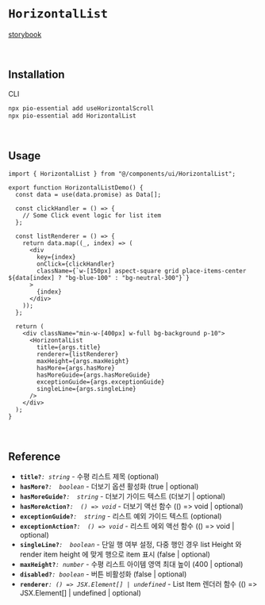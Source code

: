 # `HorizontalList`

[storybook](https://6758546295e48c1f5cb91421-cmrntqxcen.chromatic.com/?path=/docs/react-components-horizontal-list--docs)

<br />

## Installation

CLI

```bash
npx pio-essential add useHorizontalScroll
npx pio-essential add HorizontalList
```

<br />

## Usage

```tsx
import { HorizontalList } from "@/components/ui/HorizontalList";

export function HorizontalListDemo() {
  const data = use(data.promise) as Data[];

  const clickHandler = () => {
    // Some Click event logic for list item
  };

  const listRenderer = () => {
    return data.map((_, index) => (
      <div
        key={index}
        onClick={clickHandler}
        className={`w-[150px] aspect-square grid place-items-center ${data[index] ? "bg-blue-100" : "bg-neutral-300"}`}
      >
        {index}
      </div>
    ));
  };

  return (
    <div className="min-w-[400px] w-full bg-background p-10">
      <HorizontalList
        title={args.title}
        renderer={listRenderer}
        maxHeight={args.maxHeight}
        hasMore={args.hasMore}
        hasMoreGuide={args.hasMoreGuide}
        exceptionGuide={args.exceptionGuide}
        singleLine={args.singleLine}
      />
    </div>
  );
}
```

<br />

## Reference

- **`title?`**_`: string`_ - 수평 리스트 제목 (optional)
- **`hasMore?`**_`:  boolean`_ - 더보기 옵션 활성화 (true | optional)
- **`hasMoreGuide?`**_`:  string`_ - 더보기 가이드 텍스트 (더보기 | optional)
- **`hasMoreAction?`**_`:  () => void`_ - 더보기 액선 함수 (() => void | optional)
- **`exceptionGuide?`**_`:  string`_ - 리스트 예외 가이드 텍스트 (optional)
- **`exceptionAction?`**_`:  () => void`_ - 리스트 에외 액선 함수 (() => void | optional)
- **`singleLine?`**_`:  boolean`_ - 단일 행 여부 설정, 다중 행인 경우 list Height 와 render item height 에 맞게 행으로 item 표시 (false | optional)
- **`maxHeight?`**_`: number`_ - 수평 리스트 아이템 영역 최대 높이 (400 | optional)
- **`disabled?`**_`: boolean`_ - 버튼 비활성화 (false | optional)
- **`renderer`**_`: () => JSX.Element[] | undefined`_ - List Item 렌더러 함수 (() => JSX.Element[] | undefined | optional)
